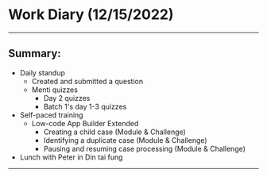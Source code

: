 # Work Diary (12/15/2022)

---
## Summary:

- Daily standup
    * Created and submitted a question
    * Menti quizzes
        - Day 2 quizzes
        - Batch 1's day 1-3 quizzes
- Self-paced training
    * Low-code App Builder Extended
        - Creating a child case (Module & Challenge)
        - Identifying a duplicate case (Module & Challenge)
        - Pausing and resuming case processing (Module & Challenge)
- Lunch with Peter in Din tai fung
---